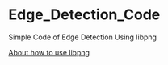 # Edge_Detection_Code
 Simple Code of Edge Detection Using libpng

 [About how to use libpng](https://github.com/XiangSshou/Edge_Detection_Code/blob/main/HowToUseLibPng)
